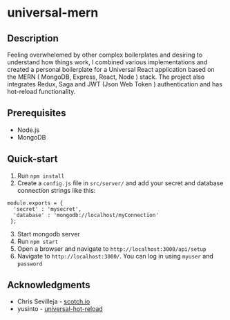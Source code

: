 # universal-mern

## Description
Feeling overwhelemed by other complex boilerplates and desiring to understand how things work, I combined various implementations and created a personal boilerplate for a Universal React application based on the MERN ( MongoDB, Express, React, Node ) stack.
The project also integrates Redux, Saga and JWT (Json Web Token ) authentication and has hot-reload functionality.

## Prerequisites
* Node.js
* MongoDB

## Quick-start
1. Run `npm install`
2. Create a `config.js` file in `src/server/` and add your secret and database connection strings like this:

```
module.exports = {
  'secret' : 'mysecret',
  'database' : 'mongodb://localhost/myConnection'
 };
 ```
 3. Start mongodb server
 4. Run `npm start`
 5. Open a browser and navigate to `http://localhost:3000/api/setup`
 6. Navigate to `http://localhost:3000/`. You can log in using `myuser` and `password`
 
## Acknowledgments
* Chris Sevilleja - [scotch.io](https://scotch.io/tutorials/authenticate-a-node-js-api-with-json-web-tokens)
* yusinto - [universal-hot-reload](https://github.com/yusinto/universal-hot-reload)
